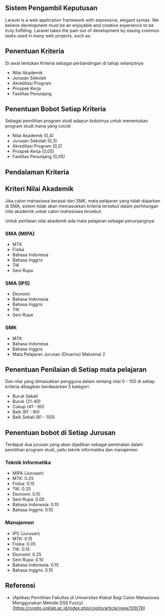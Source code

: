 
## Sistem Pengambil Keputusan

Laravel is a web application framework with expressive, elegant syntax. We believe development must be an enjoyable and creative experience to be truly fulfilling. Laravel takes the pain out of development by easing common tasks used in many web projects, such as:

## Penentuan Kriteria

Di awal tentukan Kriteria sebagai perbandingan di tahap selanjutnya

- Nilai Akademik
- Jurusan Sekolah
- Akreditasi Program
- Prospek Kerja
- Fasilitas Penunjang

## Penentuan Bobot Setiap Kriteria

Sebagai pemilihan program studi adapun bobotnya untuk menentukan program studi mana yang cocok

- Nilai Akademik (0,4)
- Jurusan Sekolah (0,3)
- Akreditasi Program (0,2)
- Prospek Kerja (0,05)
- Fasilitas Penunjang (0,05)

## Pendalaman Kriteria

## Kriteri Nilai Akademik

Jika calon mahasiswa berasal dari SMK, mata pelajaran yang tidak diajarkan di SMA, sistem tidak akan memasukkan kriteria tersebut dalam perhitungan nilai akademik untuk calon mahasiswa tersebut.

Untuk penilaian nilai akademik ada mata pelajaran sebagai penunjangnya:

### SMA (MIPA)
- MTK
- Fisika
- Bahasa Indonesia
- Bahasa Inggris
- TIK
- Seni Rupa

### SMA (IPS)

- Ekonomi
- Bahasa Indonesia
- Bahasa Inggris
- TIK
- Seni Rupa

### SMK

- MTK
- Bahasa Indonesia
- Bahasa Inggris
- Mata Pelajaran Jurusan (Dinamis) Maksimal 2

## Penentuan Penilaian di Setiap mata pelajaran

Dan nilai yang dimasukkan pengguna dalam rentang nilai 0 - 100 di setiap kriteria dibagikan berdasarkan 5 kategori:

- Buruk Sekali  
- Buruk (21-40)
- Cukup (41 - 60)
- Baik (61 - 80)
- Baik Sekali (81 - 100)

## Penentuan bobot di Setiap Jurusan

Terdapat dua jurusan yang akan dijadikan sebagai peminatan dalam pemilihan program studi, yaitu teknik informatika dan manajemen

### Teknik Informatika

- MIPA (Jurusan)
- MTK: 0.25
- Fisika: 0.15
- TIK: 0.25
- Ekonomi: 0.10
- Seni Rupa: 0.05
- Bahasa Indonesia: 0.10
- Bahasa Inggris: 0.10

### Manajemen

- IPS (Jurusan)
- MTK: 0.15
- Fisika: 0.05
- TIK: 0.15
- Ekonomi: 0.25
- Seni Rupa: 0.10
- Bahasa Indonesia: 0.15
- Bahasa Inggris: 0.15

## Referensi 

- (Aplikasi Pemilihan Fakultas di Universitas Klabat Bagi Calon Mahasiswa Menggunakan Metode DSS Fuzzy) [https://cogito.unklab.ac.id/index.php/cogito/article/view/109/78]
